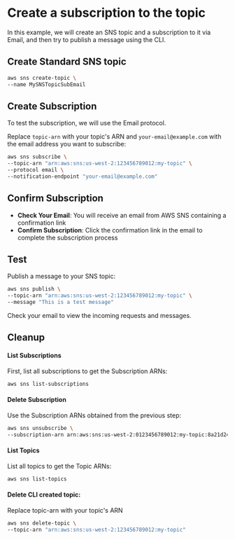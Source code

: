 # Create a subscription to the topic
In this example, we will create an SNS topic and a subscription to it via Email, and then try to publish a message using the CLI.

## Create Standard SNS topic
```sh
aws sns create-topic \
--name MySNSTopicSubEmail
```

## Create Subscription
To test the subscription, we will use the Email protocol.

Replace `topic-arn` with your topic's ARN and `your-email@example.com` with the email address you want to subscribe:
```sh
aws sns subscribe \
--topic-arn "arn:aws:sns:us-west-2:123456789012:my-topic" \
--protocol email \
--notification-endpoint "your-email@example.com"
```

## Confirm Subscription
* **Check Your Email**: You will receive an email from AWS SNS containing a confirmation link
* **Confirm Subscription**: Click the confirmation link in the email to complete the subscription process

## Test
Publish a message to your SNS topic:
```sh
aws sns publish \
--topic-arn "arn:aws:sns:us-west-2:123456789012:my-topic" \
--message "This is a test message"
```
Check your email to view the incoming requests and messages.

## Cleanup
#### List Subscriptions
First, list all subscriptions to get the Subscription ARNs:
```sh
aws sns list-subscriptions
```

#### Delete Subscription
Use the Subscription ARNs obtained from the previous step:
```sh
aws sns unsubscribe \
--subscription-arn arn:aws:sns:us-west-2:0123456789012:my-topic:8a21d249-4329-4871-acc6-7be709c6ea7f
```

#### List Topics
List all topics to get the Topic ARNs:
```sh
aws sns list-topics
```

#### Delete CLI created topic:
Replace topic-arn with your topic's ARN
```sh
aws sns delete-topic \
--topic-arn "arn:aws:sns:us-west-2:123456789012:my-topic"
```
